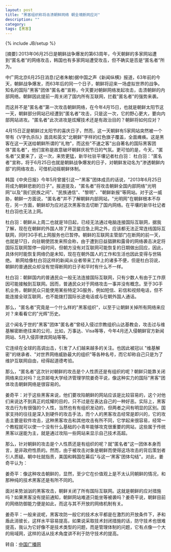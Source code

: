 ```yaml
---
layout: post
title: "黑客组织称将击溃朝鲜网络 朝全境断网应对"
description: ""
category: 
tags: [黑客]
---
```

{% include JB/setup %}

\[摘要]:2013年06月25日是朝鲜战争爆发的第63周年，今天朝鲜的多家网站遭到“匿名者”的网络攻击，韩国也有多家网站遭受攻击，但不确实是否是“匿名者”所为。 


中广网北京6月25日消息(记者朱敏)据中国之声《新闻纵横》报道，63年前的今天，朝鲜战争爆发，而63年后的同一个日子，朝鲜将迎来一场虚拟世界的战争。知名的国际"黑客"团体"匿名者"宣称，今天要对朝鲜网络发起攻击，击溃朝鲜的内部网络。朝鲜因此提前一周关闭了国内所有互联网，拦截"匿名者"的强势来袭。

而这并不是"匿名者"第一次攻击朝鲜网络，在今年4月15日，也就是朝鲜太阳节这一天，朝鲜部分网站已经遭到"匿名者"攻击，只是这一次，它的野心更大，要向内部网站进攻。"匿名者"此次进攻是炫耀技术还是有政治目的？朝鲜将如何应对？

4月15日正是朝鲜过太阳节的喜庆日子，然而，这一天朝鲜有5家网站突然被一个带有《V字仇杀队》面具和英文"北朝鲜"字样的红色旗子覆盖，全面瘫痪。这是黑客在这一天送给朝鲜所谓的"礼物"，而这些"不速之客"出自著名的国际黑客团体"匿名者"，他们宣称是故意破坏朝鲜庆祝节日的气氛。更可怕的是，今天，"匿名者"又要来了，这一次，来势更猛，新华社驻平壤记者杜白羽：
杜白羽："匿名者"宣称，将于6月25日也就是朝鲜战争爆发的日子，对朝鲜发动名为"渗透朝鲜内部"的网络攻击，可借机动摇朝鲜体制。

韩国《中央日报》今年5月曾援引这一"黑客"团体成员的话说，"2013年6月25日将成为朝鲜悲剧的日子"。报道提及，"匿名者"将攻击朝鲜全国内部网络"光明网"以及"我们民族之间"、"民族通信"、"黎明"、"朝鲜新报"等网站。对于这一威胁，朝鲜一方面说，"匿名者"并不了解朝鲜内部网站，"光明网"在朝鲜根本不存在，另一方面，朝鲜却为应对这次黑客攻击切断了国内网络。在平壤的新华社记者杜白羽也无法上网。

杜白羽：朝鲜从上周二也就是18日起，已经无法通过电脑连接国际互联网，据我了解，现在在朝鲜的外国人除了用卫星应急上网之外，应该都无法正常连线国际互联网，同时3G手机上网服务也已暂停。朝鲜的互联网主管部门在断网的前一天，也就是17日，向驻朝使团发来照会称，由于遭到日益猖獗和露骨的网络袭击决定将国际互联网暂停一段时间，但朝方没有对互联网可能恢复的日期做出回应，因此，具体何时能恢复网络仍是未知，现在在朝外国人的工作和生活也因此变得与世隔绝。
断网给像杜白羽这样的新闻从业者带来工作上的诸多不便，但是杜白羽说，朝鲜的普通民众却没有觉得断网的日子和平时有什么不一样。

杜白羽：朝鲜国内的普通民众一般无法连接国际互联网，只有少数人有由于工作原因可能接触到互联网。因而，普通民众对于网络攻击一事并没有概念。至于3G手机业务，朝鲜民众只能使用某些特定3G服务，例如短信、彩信和视频电话，但不能连接全球互联网，也不能拨打国际长途电话或与在朝外国人通话。

那么，"匿名者"究竟是一个什么样的"黑客组织"，以至于让朝鲜关掉所有网络来应对？来看看它的"光辉"历史。

这个闻名于世的"黑客"团体"匿名者"曾经入侵过宗教组织山达基教会，攻击过与维基解密断绝往来的公司，比如，万事达、Visa等等，今年4月还入侵朝鲜官方新闻网站、5月入侵菲律宾网站等等。

它连续在全球的高调出击，引发了人们越来越多的关注。也因此被冠以 "维基解密"的继承者、"对世界网络威胁最大的组织"等各种名号，而它却称自己只是为了维护互联网自由，经得起道德考验。

那么，"匿名者"这次针对朝鲜的攻击是个人性质还是有组织的呢？朝鲜只能靠关闭网络来应对吗？北京邮电大学经济管理学院姜奇平说，像这种实力的国际"黑客"团体攻击朝鲜网络是很容易的。

姜奇平：对于这些黑客来说，他们要攻陷朝鲜的网站应该是比较容易的，这个对他们来说达不到真正的炫耀的目的，只不过是在表达自己的一种好恶。实际上，黑客攻击行为有很强的个人性，当然也有有组织发动的，但两者之间有明显的区别。国家支持的往往是深入到硬件的攻击手法，而个人的黑客攻击经常是即兴的，它的攻击主要是软件攻击，这种黑客攻击和其他攻击有所不同，它学起来很容易，经常一个教程就可以使一个没有什么基础的小青年能够攻克很重要的网站，这些属于传统黑客以逞能为主，就是通过攻陷一些网站来显示自己技术高超。

那么，针对朝鲜的攻击是个人性质还是有组织的呢？就"匿名者"这一团体本身而言，是非政府性质的。然而，由于被攻击对象是朝鲜而使得这场攻击的背后策划者引人质疑。朝中社就指责，美国和韩国在幕后"与这一‘黑客'团体勾结"。对此，姜奇平认为：

姜奇平：像这种攻击朝鲜的，显然，至少它在价值观上是不太认同朝鲜的情况，和那种纯的技术黑客还是有所不同的。

面对来势汹汹的黑客攻击，朝鲜关闭了所有国际互联网。这就是朝鲜的应对措施吗？如果黑客没有提前通知，朝鲜网站难道只能坐等被袭吗？姜奇平说，朝鲜目前的网络防御能力便是如此，而这与其不开放的网络机制有关。

姜奇平：一般来说呢，黑客攻防一般它的技术水平都是在激烈的开放条件下，矛和盾此消彼长，这样水平容易提高，如果说采取技术封闭措施的话，防守技术也很难提高，我认为它好像不是技术类型的问题，而是管理体制的问题，它有点像一个大的局域网，这样的话从技术角度讲不利于防守技术的提高。

转自：[中国广播网](http://news.china.com/international/1000/20130625/17910213.html)